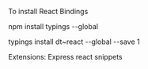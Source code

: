 To install React Bindings

npm install typings --global

typings install dt~react --global --save 1

Extensions:
Express
react snippets
